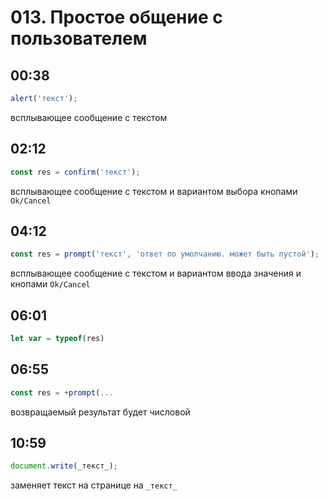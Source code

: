 # 013. Простое общение с пользователем
## 00:38
```javascript
alert('текст');
````
всплывающее сообщение с текстом

## 02:12
```javascript
const res = confirm('текст'); 
````
всплывающее сообщение с текстом и вариантом выбора кнопами `Ok/Cancel`

## 04:12
 ```javascript
 const res = prompt('текст', 'ответ по умолчанию. может быть пустой'); 
 ````
всплывающее сообщение с текстом и вариантом ввода значения и кнопами `Ok/Cancel`

## 06:01
 ```javascript
let var = typeof(res)
````

## 06:55
```javascript
const res = +prompt(...
```
возвращаемый результат будет числовой

## 10:59
```javascript
document.write(_текст_);
````
заменяет текст на странице на `_текст_`
